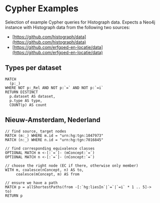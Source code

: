 # Cypher Examples

Selection of example Cypher queries for Histograph data. Expects a Neo4j instance with Histograph data from the following two sources:

- [https://github.com/histograph/data](https://github.com/histograph/data)
- [https://github.com/erfgoed-en-locatie/data](https://github.com/erfgoed-en-locatie/data)

## Types per dataset

```cypher
MATCH
  (p:_)
WHERE NOT p:_Rel AND NOT p:`=` AND NOT p:`=i`
RETURN DISTINCT
  p.dataset AS dataset,
  p.type AS type,
  COUNT(p) AS count
```

## Nieuw-Amsterdam, Nederland

```cypher
// find source, target nodes
MATCH (m:_) WHERE m.id = "urn:hg:tgn:1047973"
MATCH (n:_) WHERE n.id = "urn:hg:tgn:7016845"

// find corresponding equivalence classes
OPTIONAL MATCH m <-[:`=`]- (mConcept:`=`)
OPTIONAL MATCH n <-[:`=`]- (nConcept:`=`)

// choose the right node (EC if there, otherwise only member)
WITH m, coalesce(nConcept, n) AS to,
     coalesce(mConcept, m) AS from

// ensure we have a path
MATCH p = allShortestPaths(from -[:`hg:liesIn`|`=`|`=i` * 1 .. 5]-> to)
RETURN p
```
